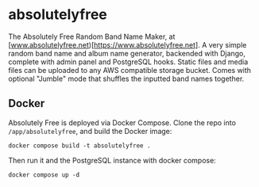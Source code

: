 # absolutelyfree

The Absolutely Free Random Band Name Maker, at [www.absolutelyfree.net)[https://www.absolutelyfree.net]. A very simple random band name and album name generator, backended with Django, complete with admin panel and PostgreSQL hooks. Static files and media files can be uploaded to any AWS compatible storage bucket. Comes with optional "Jumble" mode that shuffles the inputted band names together.

## Docker
Absolutely Free is deployed via Docker Compose. Clone the repo into `/app/absolutelyfree`, and build the Docker image:

```
docker compose build -t absolutelyfree .
```

Then run it and the PostgreSQL instance with docker compose:

```
docker compose up -d
```